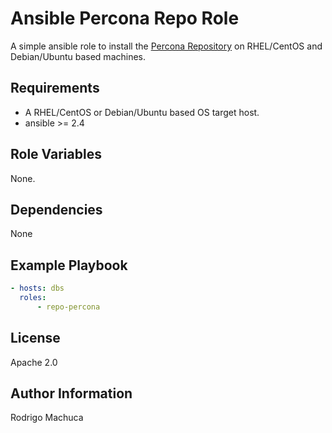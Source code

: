 Ansible Percona Repo Role
=========================

A simple ansible role to install the [Percona Repository](https://www.percona.com/doc/percona-repo-config/index.html) on RHEL/CentOS and Debian/Ubuntu based machines.

Requirements
------------

- A RHEL/CentOS or Debian/Ubuntu based OS target host.
- ansible >= 2.4

Role Variables
--------------

None.

Dependencies
------------

None

Example Playbook
----------------

```yaml
- hosts: dbs
  roles:
      - repo-percona
```

License
-------

Apache 2.0

Author Information
------------------

Rodrigo Machuca

